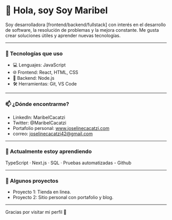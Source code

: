 # 👋 Hola, soy Soy Maribel

Soy desarrolladora [frontend/backend/fullstack] con interés en el desarrollo de software, la resolución de problemas y la mejora constante. Me gusta crear soluciones útiles y aprender nuevas tecnologías.

---

### 💼 Tecnologías que uso

- 💻 Lenguajes: JavaScript
- 🌐 Frontend: React, HTML, CSS
- 🔧 Backend: Node.js
- 🛠️ Herramientas: Git, VS Code

---

### 📫 ¿Dónde encontrarme?

- LinkedIn: MaribelCacatzi
- Twitter: @MaribelCacatzi
- Portafolio personal: www.joselinecacatzi.com
- correo: joselinecacatzi42@gmail.com

---

### 🧠 Actualmente estoy aprendiendo

TypeScript · Next.js · SQL · Pruebas automatizadas - Github 

---

### 🚀 Algunos proyectos

- Proyecto 1: Tienda en linea.
- Proyecto 2: Sitio personal con portafolio y blog.

---

Gracias por visitar mi perfil 🚀